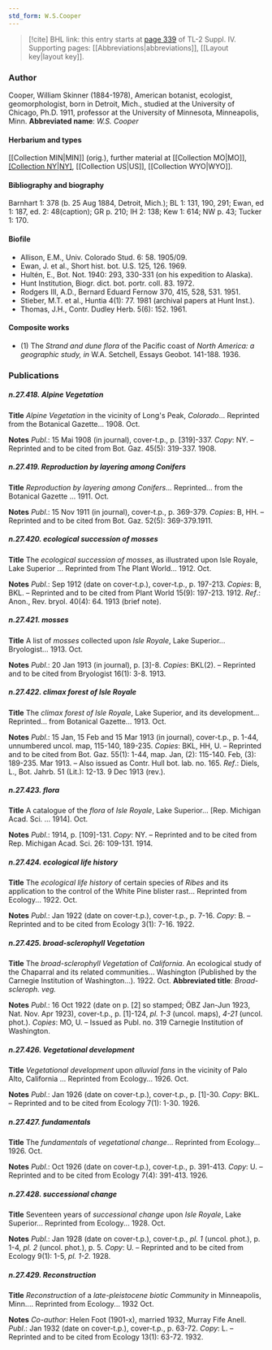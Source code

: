 ```yaml
---
std_form: W.S.Cooper
---
```


> [!cite] BHL link: this entry starts at [page 339](https://www.biodiversitylibrary.org/page/33266016) of TL-2 Suppl. IV.
> Supporting pages: [[Abbreviations|abbreviations]], [[Layout key|layout key]].

### Author

Cooper, William Skinner (1884-1978), American botanist, ecologist, geomorphologist, born in Detroit, Mich., studied at the University of Chicago, Ph.D. 1911, professor at the University of Minnesota, Minneapolis, Minn. 
**Abbreviated name**: *W.S. Cooper*

#### Herbarium and types

[[Collection MIN|MIN]] (orig.), further material at [[Collection MO|MO]], [[Collection NY|NY]](musci), [[Collection US|US]], [[Collection WYO|WYO]].

#### Bibliography and biography

Barnhart 1: 378 (b. 25 Aug 1884, Detroit, Mich.); BL 1: 131, 190, 291; Ewan, ed 1: 187, ed. 2: 48(caption); GR p. 210; IH 2: 138; Kew 1: 614; NW p. 43; Tucker 1: 170.

#### Biofile

- Allison, E.M., Univ. Colorado Stud. 6: 58. 1905/09.
- Ewan, J. et al., Short hist. bot. U.S. 125, 126. 1969.
- Hultén, E., Bot. Not. 1940: 293, 330-331 (on his expedition to Alaska).
- Hunt Institution, Biogr. dict. bot. portr. coll. 83. 1972.
- Rodgers III, A.D., Bernard Eduard Fernow 370, 415, 528, 531. 1951.
- Stieber, M.T. et al., Huntia 4(1): 77. 1981 (archival papers at Hunt Inst.).
- Thomas, J.H., Contr. Dudley Herb. 5(6): 152. 1961.

#### Composite works

- (1) The *Strand and dune flora* of the Pacific coast of *North America: a geographic study, in* W.A. Setchell, Essays Geobot. 141-188. 1936.

### Publications

##### n.27.418. Alpine Vegetation

**Title**
*Alpine Vegetation* in the vicinity of Long's Peak, *Colorado*... Reprinted from the Botanical Gazette... 1908. Oct.

**Notes**
*Publ*.: 15 Mai 1908 (in journal), cover-t.p., p. \[319\]-337. *Copy*: NY. – Reprinted and to be cited from Bot. Gaz. 45(5): 319-337. 1908.

##### n.27.419. Reproduction by layering among Conifers

**Title**
*Reproduction by layering among Conifers*... Reprinted... from the Botanical Gazette ... 1911. Oct.

**Notes**
*Publ*.: 15 Nov 1911 (in journal), cover-t.p., p. 369-379. *Copies*: B, HH. – Reprinted and to be cited from Bot. Gaz. 52(5): 369-379.1911.

##### n.27.420. ecological succession of mosses

**Title**
The *ecological succession of mosses*, as illustrated upon Isle Royale, Lake Superior ... Reprinted from The Plant World... 1912. Oct.

**Notes**
*Publ*.: Sep 1912 (date on cover-t.p.), cover-t.p., p. 197-213. *Copies*: B, BKL. – Reprinted and to be cited from Plant World 15(9): 197-213. 1912.
*Ref*.: Anon., Rev. bryol. 40(4): 64. 1913 (brief note).

##### n.27.421. mosses

**Title**
A list of *mosses* collected upon *Isle Royale*, Lake Superior... Bryologist... 1913. Oct.

**Notes**
*Publ*.: 20 Jan 1913 (in journal), p. \[3\]-8. *Copies*: BKL(2). – Reprinted and to be cited from Bryologist 16(1): 3-8. 1913.

##### n.27.422. climax forest of lsle Royale

**Title**
The *climax forest of lsle Royale*, Lake Superior, and its development... Reprinted... from Botanical Gazette... 1913. Oct.

**Notes**
*Publ*.: 15 Jan, 15 Feb and 15 Mar 1913 (in journal), cover-t.p., p. 1-44, unnumbered uncol. map, 115-140, 189-235. *Copies*: BKL, HH, U. – Reprinted and to be cited from Bot. Gaz. 55(1): 1-44, map. Jan, (2): 115-140. Feb, (3): 189-235. Mar 1913. – Also issued as Contr. Hull bot. lab. no. 165.
*Ref*.: Diels, L., Bot. Jahrb. 51 (Lit.): 12-13. 9 Dec 1913 (rev.).

##### n.27.423. flora

**Title**
A catalogue of the *flora* of *Isle Royale*, Lake Superior... \[Rep. Michigan Acad. Sci. ... 1914\]. Oct.

**Notes**
*Publ*.: 1914, p. \[109\]-131. *Copy*: NY. – Reprinted and to be cited from Rep. Michigan Acad. Sci. 26: 109-131. 1914.

##### n.27.424. ecological life history

**Title**
The *ecological life history* of certain species of *Ribes* and its application to the control of the White Pine blister rast... Reprinted from Ecology... 1922. Oct.

**Notes**
*Publ*.: Jan 1922 (date on cover-t.p.), cover-t.p., p. 7-16. *Copy*: B. – Reprinted and to be cited from Ecology 3(1): 7-16. 1922.

##### n.27.425. broad-sclerophyll Vegetation

**Title**
The *broad-sclerophyll Vegetation* of *California*. An ecological study of the Chaparral and its related communities... Washington (Published by the Carnegie Institution of Washington...). 1922. Oct.
**Abbreviated title**: *Broad-scleroph. veg.*

**Notes**
*Publ*.: 16 Oct 1922 (date on p. \[2\] so stamped; ÖBZ Jan-Jun 1923, Nat. Nov. Apr 1923), cover-t.p., p. \[1\]-124, *pl. 1-3* (uncol. maps), *4-21* (uncol. phot.). *Copies*: MO, U. – Issued as Publ. no. 319 Carnegie Institution of Washington.

##### n.27.426. Vegetational development

**Title**
*Vegetational development* upon *alluvial fans* in the vicinity of Palo Alto, California ... Reprinted from Ecology... 1926. Oct.

**Notes**
*Publ*.: Jan 1926 (date on cover-t.p.), cover-t.p., p. \[1\]-30. *Copy*: BKL. – Reprinted and to be cited from Ecology 7(1): 1-30. 1926.

##### n.27.427. fundamentals

**Title**
The *fundamentals* of *vegetational change*... Reprinted from Ecology... 1926. Oct.

**Notes**
*Publ*.: Oct 1926 (date on cover-t.p.), cover-t.p., p. 391-413. *Copy*: U. – Reprinted and to be cited from Ecology 7(4): 391-413. 1926.

##### n.27.428. successional change

**Title**
Seventeen years of *successional change* upon *Isle Royale*, Lake Superior... Reprinted from Ecology... 1928. Oct.

**Notes**
*Publ*.: Jan 1928 (date on cover-t.p.), cover-t.p., *pl. 1* (uncol. phot.), p. 1-4, *pl. 2* (uncol. phot.), p. 5. *Copy*: U. – Reprinted and to be cited from Ecology 9(1): 1-5, *pl. 1-2.* 1928.

##### n.27.429. Reconstruction

**Title**
*Reconstruction* of a *late-pleistocene biotic Community* in Minneapolis, Minn.... Reprinted from Ecology... 1932 Oct.

**Notes**
*Co-author*: Helen Foot (1901-x), married 1932, Murray Fife Anell.
*Publ*.: Jan 1932 (date on cover-t.p.), cover-t.p., p. 63-72. *Copy*: L. – Reprinted and to be cited from Ecology 13(1): 63-72. 1932.

